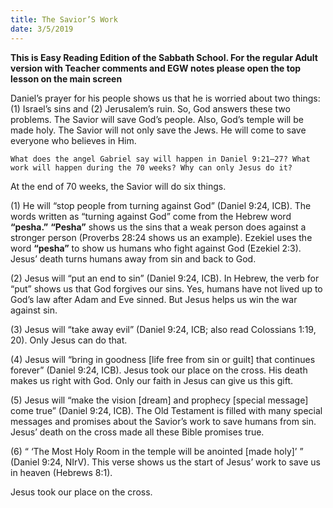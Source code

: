 ```yaml
---
title: The Savior’S Work
date: 3/5/2019
---
```


 **This is Easy Reading Edition of the Sabbath School. For the regular Adult version with Teacher comments and EGW notes please open the top lesson on the main screen** 

Daniel’s prayer for his people shows us that he is worried about two things: (1) Israel’s sins and (2) Jerusalem’s ruin. So, God answers these two problems. The Savior will save God’s people. Also, God’s temple will be made holy. The Savior will not only save the Jews. He will come to save everyone who believes in Him.

`What does the angel Gabriel say will happen in Daniel 9:21–27? What work will happen during the 70 weeks? Why can only Jesus do it?`

At the end of 70 weeks, the Savior will do six things.

(1) He will “stop people from turning against God” (Daniel 9:24, ICB). The words written as “turning against God” come from the Hebrew word **“pesha.”** **“Pesha”** shows us the sins that a weak person does against a stronger person (Proverbs 28:24 shows us an example). Ezekiel uses the word **“pesha”** to show us humans who fight against God (Ezekiel 2:3). Jesus’ death turns humans away from sin and back to God.

(2) Jesus will “put an end to sin” (Daniel 9:24, ICB). In Hebrew, the verb for “put” shows us that God forgives our sins. Yes, humans have not lived up to God’s law after Adam and Eve sinned. But Jesus helps us win the war against sin.

(3) Jesus will “take away evil” (Daniel 9:24, ICB; also read Colossians 1:19, 20). Only Jesus can do that.

(4) Jesus will “bring in goodness [life free from sin or guilt] that continues forever” (Daniel 9:24, ICB). Jesus took our place on the cross. His death makes us right with God. Only our faith in Jesus can give us this gift.

(5) Jesus will “make the vision [dream] and prophecy [special message] come true” (Daniel 9:24, ICB). The Old Testament is filled with many special messages and promises about the Savior’s work to save humans from sin. Jesus’ death on the cross made all these Bible promises true.

(6) “ ‘The Most Holy Room in the temple will be anointed [made holy]’ ” (Daniel 9:24, NIrV). This verse shows us the start of Jesus’ work to save us in heaven (Hebrews 8:1).

Jesus took our place on the cross.

